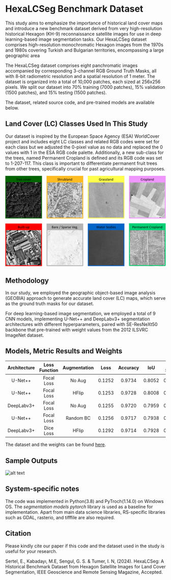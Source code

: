 # HexaLCSeg Benchmark Dataset

This study aims to emphasize the importance of historical land cover maps and introduce a new benchmark dataset derived from very high-resolution historical Hexagon (KH-9) reconnaissance satellite images for use in deep learning-based image segmentation tasks. Our HexaLCSeg dataset comprises high-resolution monochromatic Hexagon images from the 1970s and 1980s covering Turkish and Bulgarian territories, encompassing a large geographic area

The HexaLCSeg dataset comprises eight panchromatic images accompanied by corresponding 3-channel RGB Ground Truth Masks, all with 8-bit radiometric resolution and a spatial resolution of 1 meter. The dataset is organized into a total of 10,000 patches, each sized at 256x256 pixels. 
We split our dataset into 70% training (7000 patches), 15% validation (1500 patches), and 15% testing (1500 patches). 

The dataset, related source code, and pre-trained models are available below.

Land Cover (LC) Classes Used In This Study
----------------------

Our dataset is inspired by the European Space Agency (ESA) WorldCover project and includes eight LC classes and related RGB codes were set for each class but we adjusted the 0-pixel value as no data and replaced the 0 values with 1 in the ESA RGB code palette.
Additionally, a new sub-class for the trees, named Permanent Cropland is defined and its RGB code was set to 1-207-117. This class is important to differentiate permanent fruit trees from other trees, specifically crucial for past agricultural mapping purposes.

![alt text](LC_Classes.png)

Methodology
---------------------
In our study, we employed the geographic object-based image analysis (GEOBIA) approach to generate accurate land cover (LC) maps, which serve as the ground truth masks for our dataset. 

For deep learning-based image segmentation, we employed a total of 9 CNN models, implementing U-Net++ and DeepLabv3+ segmentation architectures with different hyperparameters, paired with SE-ResNeXt50 backbone that pre-trained with weight values from the 2012 ILSVRC ImageNet dataset.


Models, Metric Results and Weights
---------------------

| Architecture | Loss Function | Augmentation | Loss   | Accuracy | IoU    | F-1 Score | Precision | Recall  | Weights                               |
|:------------:|:-------------:|:------------:|:------:|:--------:|:------:|:---------:|:---------:|:-------:|:-------------------------------------:|
|   U-Net++    |  Focal Loss   |    No Aug    | 0.1252 |  0.9734  | 0.8052 |   0.8804  |   0.8805  | 0.8803  | [download](https://drive.google.com)   |
|   U-Net++    |  Focal Loss   |    HFlip     | 0.1253 |  0.9728  | 0.8008 |   0.8776  |   0.8778  | 0.8774  | [download](https://drive.google.com)   |
| DeepLabv3+   |  Focal Loss   |    No Aug    | 0.1255 |  0.9720  | 0.7959 |   0.8739  |   0.8744  | 0.8734  | [download](https://drive.google.com)   |
|   U-Net++    |  Focal Loss   |  Random BC   | 0.1256 |  0.9717  | 0.7938 |   0.8725  |   0.8727  | 0.8723  | [download](https://drive.google.com)   |
| DeepLabv3+   |   Dice Loss   |    HFlip     | 0.1292 |  0.9714  | 0.7928 |   0.8714  |   0.8717  | 0.8711  | [download](https://drive.google.com)   |

The dataset and the weights can be found [here](https://drive.google.com).

Sample Outputs
---------------------
![alt text](Predictions.png)





System-specific notes
---------------------
The code was implemented in Python(3.8) and PyTroch(1.14.0) on Windows OS. The *segmentation models pytorch* library is used as a baseline for implementation. Apart from main data science libraries, RS-specific libraries such as GDAL, rasterio, and tifffile are also required.


Citation
---------------------
Please kindly cite our paper if this code and the dataset used in the study is useful for your research.

Sertel, E., Kabadayı, M.E, Sengul, G. S. & Tumer, I. N, (2024). HexaLCSeg: A Historical Benchmark Dataset from Hexagon Satellite Images for Land Cover Segmentation, IEEE Geoscience and Remote Sensing Magazine, Accepted.



